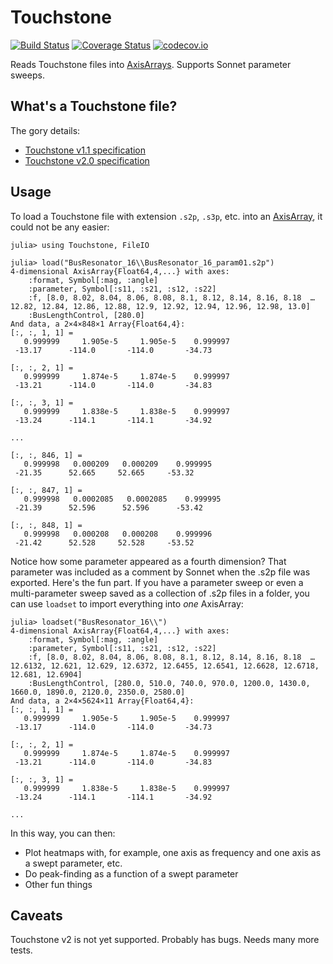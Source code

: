# Touchstone

[![Build Status](https://travis-ci.org/ajkeller34/Touchstone.jl.svg?branch=master)](https://travis-ci.org/ajkeller34/Touchstone.jl)
[![Coverage Status](https://coveralls.io/repos/ajkeller34/Touchstone.jl/badge.svg?branch=master&service=github)](https://coveralls.io/github/ajkeller34/Touchstone.jl?branch=master)
[![codecov.io](http://codecov.io/github/ajkeller34/Touchstone.jl/coverage.svg?branch=master)](http://codecov.io/github/ajkeller34/Touchstone.jl?branch=master)

Reads Touchstone files into [AxisArrays](https://github.com/JuliaArrays/AxisArrays.jl).
Supports Sonnet parameter sweeps.

## What's a Touchstone file?

The gory details:

- [Touchstone v1.1 specification](https://ibis.org/connector/touchstone_spec11.pdf)
- [Touchstone v2.0 specification](http://www.ibis.org/touchstone_ver2.0/touchstone_ver2_0.pdf)

## Usage

To load a Touchstone file with extension `.s2p`, `.s3p`, etc. into an
[AxisArray](http://github.com/JuliaArrays/AxisArrays.jl), it could not be
any easier:

```
julia> using Touchstone, FileIO

julia> load("BusResonator_16\\BusResonator_16_param01.s2p")
4-dimensional AxisArray{Float64,4,...} with axes:
    :format, Symbol[:mag, :angle]
    :parameter, Symbol[:s11, :s21, :s12, :s22]
    :f, [8.0, 8.02, 8.04, 8.06, 8.08, 8.1, 8.12, 8.14, 8.16, 8.18  …  12.82, 12.84, 12.86, 12.88, 12.9, 12.92, 12.94, 12.96, 12.98, 13.0]
    :BusLengthControl, [280.0]
And data, a 2×4×848×1 Array{Float64,4}:
[:, :, 1, 1] =
   0.999999     1.905e-5     1.905e-5    0.999997
 -13.17      -114.0       -114.0       -34.73

[:, :, 2, 1] =
   0.999999     1.874e-5     1.874e-5    0.999997
 -13.21      -114.0       -114.0       -34.83

[:, :, 3, 1] =
   0.999999     1.838e-5     1.838e-5    0.999997
 -13.24      -114.1       -114.1       -34.92

...

[:, :, 846, 1] =
   0.999998   0.000209   0.000209    0.999995
 -21.35      52.665     52.665     -53.32

[:, :, 847, 1] =
   0.999998   0.0002085   0.0002085    0.999995
 -21.39      52.596      52.596      -53.42

[:, :, 848, 1] =
   0.999998   0.000208   0.000208    0.999996
 -21.42      52.528     52.528     -53.52
```

Notice how some parameter appeared as a fourth dimension? That parameter was
included as a comment by Sonnet when the .s2p file was exported. Here's the
fun part. If you have a parameter sweep or even a multi-parameter sweep saved
as a collection of .s2p files in a folder, you can use `loadset` to import
everything into *one* AxisArray:

```
julia> loadset("BusResonator_16\\")
4-dimensional AxisArray{Float64,4,...} with axes:
    :format, Symbol[:mag, :angle]
    :parameter, Symbol[:s11, :s21, :s12, :s22]
    :f, [8.0, 8.02, 8.04, 8.06, 8.08, 8.1, 8.12, 8.14, 8.16, 8.18  …  12.6132, 12.621, 12.629, 12.6372, 12.6455, 12.6541, 12.6628, 12.6718, 12.681, 12.6904]
    :BusLengthControl, [280.0, 510.0, 740.0, 970.0, 1200.0, 1430.0, 1660.0, 1890.0, 2120.0, 2350.0, 2580.0]
And data, a 2×4×5624×11 Array{Float64,4}:
[:, :, 1, 1] =
   0.999999     1.905e-5     1.905e-5    0.999997
 -13.17      -114.0       -114.0       -34.73

[:, :, 2, 1] =
   0.999999     1.874e-5     1.874e-5    0.999997
 -13.21      -114.0       -114.0       -34.83

[:, :, 3, 1] =
   0.999999     1.838e-5     1.838e-5    0.999997
 -13.24      -114.1       -114.1       -34.92

...
```

In this way, you can then:

- Plot heatmaps with, for example, one axis as frequency and one axis as a swept parameter, etc.
- Do peak-finding as a function of a swept parameter
- Other fun things

## Caveats

Touchstone v2 is not yet supported. Probably has bugs. Needs many more tests.
